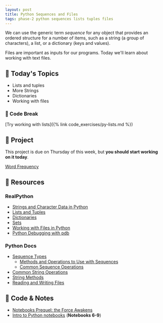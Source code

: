 ```yaml
---
layout: post
title: Python Sequences and Files
tags: phase-2 python sequences lists tuples files
---
```


We can use the generic term _sequence_ for any object that provides an ordered structure for a number of items, such as a string (a group of characters), a list, or a dictionary (keys and values).

Files are important as inputs for our programs. Today we'll learn about working with text files.

## 📅 Today's Topics

- Lists and tuples
- More Strings
- Dictionaries
- Working with files

### 🐍 Code Break

[Try working with lists]({% link code_exercises/py-lists.md %})

## 🎯 Project

This project is due on Thursday of this week, but **you should start working on it today**.

[Word Frequency](https://classroom.github.com/a/7jBIV9Tx)

## 🔖 Resources

### RealPython

- [Strings and Character Data in Python](https://realpython.com/python-strings/)
- [Lists and Tuples](https://realpython.com/python-lists-tuples/)
- [Dictionaries](https://realpython.com/python-dicts/)
- [Sets](https://realpython.com/python-sets/)
- [Working with Files in Python](https://realpython.com/working-with-files-in-python/)
- [Python Debugging with pdb](https://realpython.com/python-debugging-pdb/)

### Python Docs

- [Sequence Types](https://docs.python.org/3/library/stdtypes.html?highlight=sequences#sequence-types-list-tuple-range)
  - [Methods and Operations to Use with Sequences](https://docs.python.org/3/library/stdtypes.html#common-sequence-operations)
  - [Common Sequence Operations](https://docs.python.org/3/library/stdtypes.html#common-sequence-operations)
- [Common String Operations](https://docs.python.org/3/library/string.html)
- [String Methods](https://docs.python.org/3/library/stdtypes.html#string-methods)
- [Reading and Writing Files](https://docs.python.org/3/tutorial/inputoutput.html#tut-files)

## 🦉 Code & Notes

- [Notebooks Prequel: the Force Awakens](https://github.com/Momentum-Team-11/notes/blob/main/python-notebooks-prequel.md)
- [Intro to Python notebooks](https://github.com/Momentum-Team-11/python-notebooks) (**Notebooks 6-9**)
